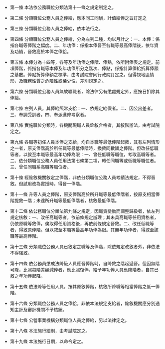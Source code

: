 * 第一條 本法依公務職位分類法第十一條之規定制定之。

* 第二條 分類職位公務人員之俸給，應本同工同酬，計值給俸之旨訂定之

* 第三條 分類職位公務人員之俸給，依本法行之。

* 第四條 分類職位公務人員之俸給，分為左列二種，均以月計之：一、本俸：係指各職等俸階之幅度。二、年功俸：係指本俸晉至各職等最高俸階後，依年資及功績，晉敘高於本俸之俸給。

* 第五條 本俸分為十四等，各等及年功俸之俸階、俸點，依所附俸表之規定。前項俸階，係指各職等本俸及年功俸所分之階次、俸點，係指計算俸給折算俸額之基數。俸點折算俸額之標準，由考試院會同行政院訂定之。但得視地區情形，及職務性質之危險性或稀少性，差別規定之。

* 第六條 分類職位公務人員無故曠職者，除法律另有懲處規定外，應按日扣除其俸給。

* 第七條 左列人員，其俸給照常支給：一、依規定給假者。二、因公出差者。三、奉調受訓者。四、奉派進修考察者。

* 第八條 實施職位分類時，各機關現職人員銓敘合格者，其敘階辦法，由考試院定之。

* 第九條 各職等初任人員本俸之支給，均自本職等最低俸階起敘，其有左列情形之一者，原支俸階高於所任職等最低俸階時，換敘同數額之俸階。但改任低職等者，以敘至本職等最高年功俸為限：一、曾任低職等職位，考取高職等者。二、依分類職位公務人員任用法第七條第二項，轉任同職等或低職等職位者。三、曾任同職系高職等職位者。

* 第十條 經銓敘機關敘定之俸階，非依分類職位公務人員考績法規定，不得晉敘。但試用改為實授時，得晉一俸階。

* 第十一條 升等人員之俸階，原支俸階高於所升職等最低俸階者，按原支相當俸階提敘一階；未達所升職等最低俸階者，核敘最低俸階。

* 第十二條 依公務職位分類法第九條之規定，因職責變動而調整歸級者，依左列規定核敘：一、改任高職等者，依前條規定辦理；其未具高職等任用資格者，仍依原職等敘俸，俟取得任用資格後，再依前條規定晉敘。二、改任低職等者，得敘原俸階。但以敘至本職等最高年功俸為限。其無年功俸者，得敘至該職等最高俸階。

* 第十三條 分類職位公務人員已敘定之職等及俸階，除依規定改敘者外，非依法不得降敘。

* 第十四條 依公務員懲戒法降級人員應晉俸階時，自降敘之階起遞晉。但因無階可降，比照每階差額減俸者，應比照復俸，給予年功俸人員應降階者，自其已敘之年功俸起降。

* 第十五條 依法降等任用人員，按其原敘俸階，核敘所降職等相當俸階之低一俸階。

* 第十六條 分類職位公務人員之俸給，非依本法規定支給者，銓敘機關應分別通知主計及審計機關不予核銷。

* 第十七條 公營事業機構分類職位人員之俸給，另以法律定之。

* 第十八條 本法施行細則，由考試院定之。

* 第十九條 本法施行日期，以命令定之。

